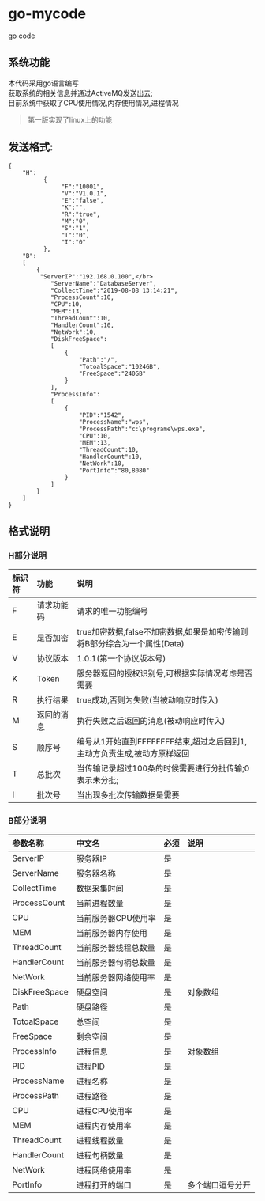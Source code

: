 # go-mycode
go code
## 系统功能
  本代码采用go语言编写  
  获取系统的相关信息并通过ActiveMQ发送出去;  
  目前系统中获取了CPU使用情况,内存使用情况,进程情况
  > 第一版实现了linux上的功能
##   发送格式:  
```
{
    "H":
          {
               "F":"10001",
               "V":"V1.0.1",
               "E":"false",
               "K":"",
               "R":"true",
               "M":"0",
               "S":"1",
               "T":"0",
               "I":"0"
          },
    "B":  
    [  
        {
         "ServerIP":"192.168.0.100",</br> 
            "ServerName":"DatabaseServer",  
            "CollectTime":"2019-08-08 13:14:21",  
            "ProcessCount":10,  
            "CPU":10,  
            "MEM":13,  
            "ThreadCount":10,  
            "HandlerCount":10,  
            "NetWork":10,  
            "DiskFreeSpace":  
            [  
                {  
                    "Path":"/",  
                    "TotoalSpace":"1024GB",  
                    "FreeSpace":"240GB"  
                }  
            ],  
            "ProcessInfo":  
            [  
                {  
                    "PID":"1542",  
                    "ProcessName":"wps",   
                    "ProcessPath":"c:\programe\wps.exe",  
                    "CPU":10,  
                    "MEM":13,  
                    "ThreadCount":10,  
                    "HandlerCount":10,  
                    "NetWork":10,  
                    "PortInfo":"80,8080"  
                }  
            ]  
        }  
    ] 
} 
```
## 格式说明
### H部分说明
|标识符|功能|说明|
|:----|:-----|:------|
|F|请求功能码|请求的唯一功能编号|
|E|是否加密|true加密数据,false不加密数据,如果是加密传输则将B部分综合为一个属性(Data)|
|V|协议版本|1.0.1(第一个协议版本号)|
|K|Token|服务器返回的授权识别号,可根据实际情况考虑是否需要|
|R|执行结果|true成功,否则为失败(当被动响应时传入)|
|M|返回的消息|执行失败之后返回的消息(被动响应时传入)|
|S|顺序号|编号从1开始直到FFFFFFFF结束,超过之后回到1,主动方负责生成,被动方原样返回|
|T|总批次|当传输记录超过100条的时候需要进行分批传输;0表示未分批;|
|I|批次号|当出现多批次传输数据是需要|
### B部分说明
| 参数名称| 中文名 |必须| 说明 |
| :------------|:-----------|:------|:---------|
|ServerIP|服务器IP|是||
|ServerName|服务器名称|是||
|CollectTime|数据采集时间|是||
|ProcessCount|当前进程数量|是||
|CPU|当前服务器CPU使用率|是||
|MEM|当前服务器内存使用|是||
|ThreadCount|当前服务器线程总数量|是||
|HandlerCount|当前服务器句柄总数量|是||
|NetWork|当前服务器网络使用率|是||
|DiskFreeSpace|硬盘空间|是|对象数组|
|Path|硬盘路径|是||
|TotoalSpace|总空间|是||
|FreeSpace|剩余空间|是||
|ProcessInfo|进程信息|是|对象数组|
|PID|进程PID|是||
|ProcessName|进程名称|是||
|ProcessPath|进程路径|是||
|CPU|进程CPU使用率|是||
|MEM|进程内存使用率|是||
|ThreadCount|进程线程数量|是||
|HandlerCount|进程句柄数量|是||
|NetWork|进程网络使用率|是||
|PortInfo|进程打开的端口|是|多个端口逗号分开|
